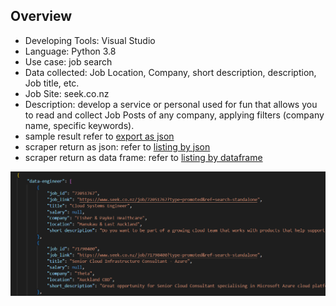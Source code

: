 ## Overview 
- Developing Tools: Visual Studio 
- Language: Python 3.8 
- Use case: job search 
- Data collected: Job Location, Company, short description, description, Job title, etc.
- Job Site: seek.co.nz
- Description: develop a service or personal used for fun that allows you to read and collect Job Posts of any company, applying filters (company name, specific keywords). 
- sample result refer to [export as json](/job_listing_export.json)
- scraper return as json: refer to [listing by json](/return%20as%20json.py)
- scraper return as data frame: refer to [listing by dataframe](/return%20as%20data%20frame.py.py)
  
![Alt text](image.png)

